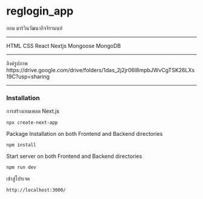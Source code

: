 # reglogin_app
ออม มาร์วินวัฒนากิจจิรานนท์ 
<hr>
HTML CSS React Nextjs Mongoose MongoDB
<hr>
ลิงค์รูปภาพ 
https://drive.google.com/drive/folders/1das_2j2jr06l8mpbJWvCgTSK26LXs19C?usp=sharing
<hr>

<h3>Installation</h3>

การสร้างเทมเพลต Next.js
```
npx create-next-app
```

Package Installation on both Frontend and Backend directories
```
npm install
```

Start server on both Frontend and Backend directories
```
npm run dev
```

เข้าสู่โปรเจค
```
http://localhost:3000/
```

